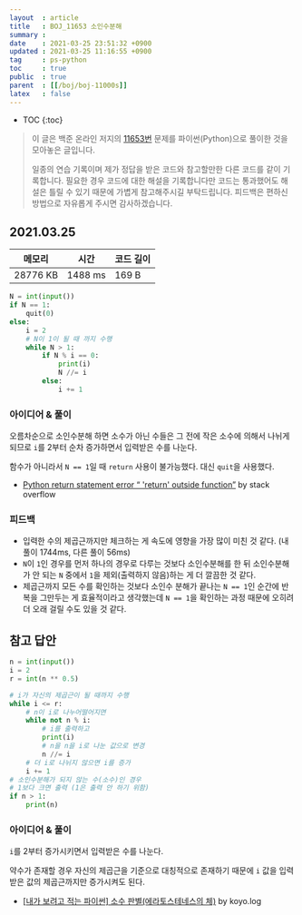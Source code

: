 ```yaml
---
layout  : article
title   : BOJ_11653 소인수분해
summary : 
date    : 2021-03-25 23:51:32 +0900
updated : 2021-03-25 11:16:55 +0900
tag     : ps-python
toc     : true
public  : true
parent  : [[/boj/boj-11000s]]
latex   : false
---
```

* TOC
{:toc}

> 이 글은 백준 온라인 저지의 [11653번](https://www.acmicpc.net/problem/11653) 문제를 파이썬(Python)으로 풀이한 것을 모아놓은 글입니다.
>
> 일종의 연습 기록이며 제가 정답을 받은 코드와 참고할만한 다른 코드를 같이 기록합니다. 필요한 경우 코드에 대한 해설을 기록합니다만 코드는 통과했어도 해설은 틀릴 수 있기 때문에 가볍게 참고해주시길 부탁드립니다. 피드백은 편하신 방법으로 자유롭게 주시면 감사하겠습니다.

## 2021.03.25

| 메모리    | 시간    | 코드 길이 |
| --------- | ------- | --------- |
| 28776 KB  | 1488 ms | 169 B     |

```python
N = int(input())
if N == 1:
    quit(0)
else:
    i = 2
    # N이 1이 될 때 까지 수행
    while N > 1:
        if N % i == 0:
            print(i)
            N //= i
        else:
            i += 1
```

### 아이디어 & 풀이

오름차순으로 소인수분해 하면 소수가 아닌 수들은 그 전에 작은 소수에 의해서 나뉘게되므로 `i`를 2부터 순차 증가하면서 입력받은 수를 나눈다.

함수가 아니라서 `N == 1`일 때 `return` 사용이 불가능했다. 대신 `quit`을 사용했다.

* [Python return statement error “ 'return' outside function”](https://stackoverflow.com/questions/7842120/python-return-statement-error-return-outside-function) by stack overflow

### 피드백

* 입력한 수의 제곱근까지만 체크하는 게 속도에 영향을 가장 많이 미친 것 같다. (내 풀이 1744ms, 다른 풀이 56ms)
* `N`이 `1`인 경우를 먼저 하나의 경우로 다루는 것보다 소인수분해를 한 뒤 소인수분해가 안 되는 `N` 중에서 `1`을 제외(출력하지 않음)하는 게 더 깔끔한 것 같다.
* 제곱근까지 모든 수를 확인하는 것보다 소인수 분해가 끝나는 `N == 1`인 순간에 반복을 그만두는 게 효율적이라고 생각했는데 `N == 1`을 확인하는 과정 때문에 오히려 더 오래 걸릴 수도 있을 것 같다.

## 참고 답안

```python
n = int(input())
i = 2
r = int(n ** 0.5)

# i가 자신의 제곱근이 될 때까지 수행
while i <= r:
    # n이 i로 나누어떨어지면
    while not n % i:
        # i를 출력하고
        print(i)
        # n을 n을 i로 나눈 값으로 변경
        n //= i
    # 더 i로 나뉘지 않으면 i를 증가
    i += 1
# 소인수분해가 되지 않는 수(소수)인 경우
# 1보다 크면 출력 (1은 출력 안 하기 위함)
if n > 1:
    print(n)
```

### 아이디어 & 풀이

`i`를 2부터 증가시키면서 입력받은 수를 나눈다.

약수가 존재할 경우 자신의 제곱근을 기준으로 대칭적으로 존재하기 때문에 `i` 값을 입력받은 값의 제곱근까지만 증가시켜도 된다.

* [[내가 보려고 적는 파이썬] 소수 판별(에라토스테네스의 체)](https://velog.io/@koyo/python-is-prime-number) by koyo.log
